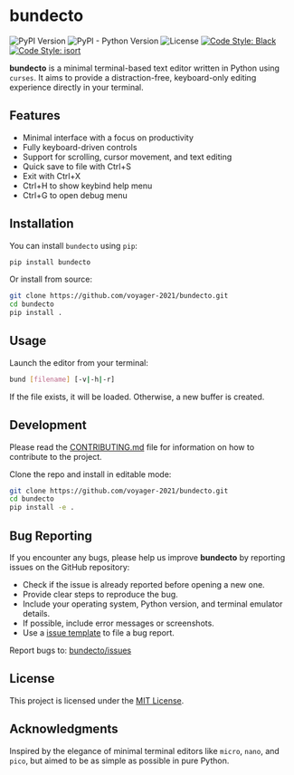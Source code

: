 # bundecto

![PyPI Version](https://img.shields.io/pypi/v/bundecto) ![PyPI - Python Version](https://img.shields.io/pypi/pyversions/bundecto) ![License](https://img.shields.io/pypi/l/bundecto) [![Code Style: Black](https://img.shields.io/badge/code%20style-black-000000.svg)](https://github.com/psf/black) [![Code Style: isort](https://img.shields.io/badge/code%20style-isort-ef8336.svg)](https://github.com/PyCQA/isort)

**bundecto** is a minimal terminal-based text editor written in Python using `curses`. It aims to provide a distraction-free, keyboard-only editing experience directly in your terminal.

## Features

- Minimal interface with a focus on productivity
- Fully keyboard-driven controls
- Support for scrolling, cursor movement, and text editing
- Quick save to file with Ctrl+S
- Exit with Ctrl+X
- Ctrl+H to show keybind help menu
- Ctrl+G to open debug menu

## Installation

You can install `bundecto` using `pip`:

```bash
pip install bundecto
```

Or install from source:

```bash
git clone https://github.com/voyager-2021/bundecto.git
cd bundecto
pip install .
```

## Usage

Launch the editor from your terminal:

```bash
bund [filename] [-v|-h|-r]
```

If the file exists, it will be loaded. Otherwise, a new buffer is created.

## Development

Please read the [CONTRIBUTING.md](CONTRIBUTING.md) file for information on how to contribute to the project.

Clone the repo and install in editable mode:

```bash
git clone https://github.com/voyager-2021/bundecto.git
cd bundecto
pip install -e .
```

## Bug Reporting

If you encounter any bugs, please help us improve **bundecto** by reporting issues on the GitHub repository:

- Check if the issue is already reported before opening a new one.
- Provide clear steps to reproduce the bug.
- Include your operating system, Python version, and terminal emulator details.
- If possible, include error messages or screenshots.
- Use a [issue template](https://github.com/voyager-2021/bundecto/issues/new?template=bug_report.md) to file a bug report.

Report bugs to: [bundecto/issues](https://github.com/voyager-2021/bundecto/issues)

## License

This project is licensed under the [MIT License](LICENSE).

## Acknowledgments

Inspired by the elegance of minimal terminal editors like `micro`, `nano`, and `pico`, but aimed to be as simple as possible in pure Python.
